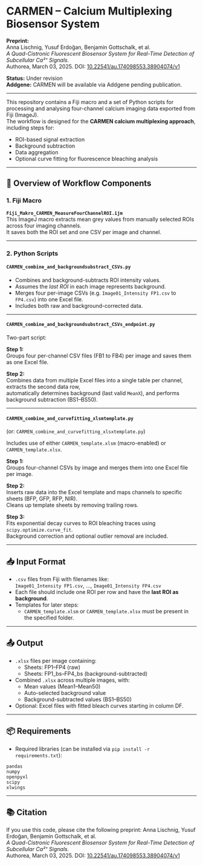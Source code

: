 
# CARMEN – Calcium Multiplexing Biosensor System

**Preprint:**  
Anna Lischnig, Yusuf Erdoğan, Benjamin Gottschalk, et al.  
*A Quad-Cistronic Fluorescent Biosensor System for Real-Time Detection of Subcellular Ca²⁺ Signals.*  
Authorea, March 03, 2025. DOI: [10.22541/au.174098553.38904074/v1](https://doi.org/10.22541/au.174098553.38904074/v1)

**Status:** Under revision  
**Addgene:** CARMEN will be available via Addgene pending publication.

---

This repository contains a Fiji macro and a set of Python scripts for processing and analysing four-channel calcium imaging data exported from Fiji (ImageJ).  
The workflow is designed for the **CARMEN calcium multiplexing approach**, including steps for:

- ROI-based signal extraction
- Background subtraction
- Data aggregation
- Optional curve fitting for fluorescence bleaching analysis

---

## 📁 Overview of Workflow Components

### 1. Fiji Macro
**`Fiji_Makro_CARMEN_MeasureFourChannelROI.ijm`**  
This ImageJ macro extracts mean grey values from manually selected ROIs across four imaging channels.  
It saves both the ROI set and one CSV per image and channel.

---

### 2. Python Scripts

#### **`CARMEN_combine_and_backgroundsubstract_CSVs.py`**
- Combines and background-subtracts ROI intensity values.
- Assumes the *last ROI* in each image represents background.
- Merges four per-image CSVs (e.g. `Image01_Intensity FP1.csv` to `FP4.csv`) into one Excel file.
- Includes both raw and background-corrected data.

---

#### **`CARMEN_combine_and_backgroundsubstract_CSVs_endpoint.py`**
Two-part script:

**Step 1:**  
Groups four per-channel CSV files (FB1 to FB4) per image and saves them as one Excel file.

**Step 2:**  
Combines data from multiple Excel files into a single table per channel, extracts the second data row,  
automatically determines background (last valid `MeanX`), and performs background subtraction (BS1–BS50).

---

#### **`CARMEN_combine_and_curvefitting_xlsmtemplate.py`**  
(or: `CARMEN_combine_and_curvefitting_xlsxtemplate.py`)

Includes use of either `CARMEN_template.xlsm` (macro-enabled) or `CARMEN_template.xlsx`.

**Step 1:**  
Groups four-channel CSVs by image and merges them into one Excel file per image.

**Step 2:**  
Inserts raw data into the Excel template and maps channels to specific sheets (BFP, GFP, RFP, NIR).  
Cleans up template sheets by removing trailing rows.

**Step 3:**  
Fits exponential decay curves to ROI bleaching traces using `scipy.optimize.curve_fit`.  
Background correction and optional outlier removal are included.

---

## 📥 Input Format

- `.csv` files from Fiji with filenames like:  
  `Image01_Intensity FP1.csv`, ..., `Image01_Intensity FP4.csv`
- Each file should include one ROI per row and have the **last ROI as background**.
- Templates for later steps:
  - `CARMEN_template.xlsm` or `CARMEN_template.xlsx` must be present in the specified folder.

---

## 📤 Output

- `.xlsx` files per image containing:
  - Sheets: FP1–FP4 (raw)
  - Sheets: FP1_bs–FP4_bs (background-subtracted)
- Combined `.xlsx` across multiple images, with:
  - Mean values (Mean1–Mean50)
  - Auto-selected background value
  - Background-subtracted values (BS1–BS50)
- Optional: Excel files with fitted bleach curves starting in column DF.

---

## 📦 Requirements


- Required libraries (can be installed via `pip install -r requirements.txt`):

```text
pandas
numpy
openpyxl
scipy
xlwings
```

---

## 📚 Citation
If you use this code, please cite the following preprint:
Anna Lischnig, Yusuf Erdoğan, Benjamin Gottschalk, et al.  
*A Quad-Cistronic Fluorescent Biosensor System for Real-Time Detection of Subcellular Ca²⁺ Signals.*  
Authorea, March 03, 2025. DOI: [10.22541/au.174098553.38904074/v1](https://doi.org/10.22541/au.174098553.38904074/v1)


